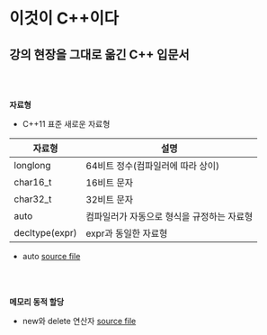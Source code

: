# 이것이 C++이다
## 강의 현장을 그대로 옮긴 C++ 입문서

<br/><br/>

**자료형**

+ C++11 표준 새로운 자료형

자료형 | 설명
------------ | -------------
longlong | 64비트 정수(컴파일러에 따라 상이)
char16_t | 16비트 문자
char32_t | 32비트 문자
auto | 컴파일러가 자동으로 형식을 규정하는 자료형
decltype(expr) | expr과 동일한 자료형

+ auto [source file](https://github.com/Hanbyori/Project/blob/main/Sample/Auto.cpp)

<br/><br/>

**메모리 동적 할당**

+ new와 delete 연산자 [source file](https://github.com/Hanbyori/Project/blob/main/Sample/NewDelete.cpp)
